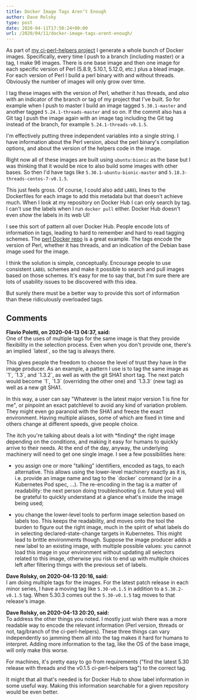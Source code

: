 ```yaml
---
title: Docker Image Tags Aren’t Enough
author: Dave Rolsky
type: post
date: 2020-04-11T17:50:24+00:00
url: /2020/04/11/docker-image-tags-arent-enough/
---
```


As part of [my ci-perl-helpers project][1] I generate a whole bunch of Docker images. Specifically,
every time I push to a branch (including master) or a tag, I make 96 images. There is one base image
and then one image for each specific version of Perl (5.8.9, 5.10.1, 5.12.0, etc.) plus a blead
image. For each version of Perl I build a perl binary with and without threads. Obviously the number
of images will only grow over time.

I tag these images with the version of Perl, whether it has threads, and _also_ with an indicator of
the branch or tag of my project that I've built. So for example when I push to master I build an
image tagged `5.30.1-master` and another tagged `5.24.1-threads-master` and so on. If the commit
also has a Git tag I push the image again with an image tag including the Git tag instead of the
branch, for example `5.24.1-threads-v0.1.5`.

I'm effectively putting three independent variables into a single string. I have information about
the Perl version, about the perl binary's compilation options, and about the version of the helpers
code in the image.

Right now all of these images are built using `ubuntu:bionic` as the base but I was thinking that it
would be nice to also build some images with other bases. So then I'd have tags like
`5.30.1-ubuntu-bionic-master` and `5.18.3-threads-centos-7-v0.1.5`.

This just feels gross. Of course, I could also add `LABEL` lines to the Dockerfiles for each image
to add this metadata but that doesn't achieve much. When I look at my repository on Docker Hub I can
only search by tag. I can't use the labels when I run `docker pull` either. Docker Hub doesn't even
_show_ the labels in its web UI!

I see this sort of pattern all over Docker Hub. People encode lots of information in tags, leading
to hard to remember and hard to read tagging schemes. The [perl Docker repo][2] is a great example.
The tags encode the version of Perl, whether it has threads, and an indication of the Debian base
image used for the image.

I think the solution is simple, conceptually. Encourage people to use consistent `LABEL` schemes and
make it possible to search and pull images based on those schemes. It's easy for me to say that, but
I'm sure there are lots of usability issues to be discovered with this idea.

But surely there must be a better way to provide this sort of information than these ridiculously
overloaded tags.

[1]: https://github.com/houseabsolute/ci-perl-helpers/
[2]: https://hub.docker.com/_/perl

## Comments

**Flavio Poletti, on 2020-04-13 04:37, said:**  
One of the uses of multiple tags for the same image is that they provide flexibility in the
selection process. Even when you don't provide one, there's an implied \`latest\`, so the tag is
always there.

This gives people the freedom to choose the level of trust they have in the image producer. As an
example, a pattern I use is to tag the same image as \`1\`, \`1.3\`, and \`1.3.2\`, as well as with
the git SHA1 short tag. The next patch would become \`1\`, \`1.3\` (overriding the other one) and
\`1.3.3\` (new tag) as well as a new git SHA1.

In this way, a user can say "Whatever is the latest major version 1 is fine for me", or pinpoint an
exact patchlevel to avoid any kind of variation problem. They might even go paranoid with the SHA1
and freeze the exact environment. Having multiple aliases, some of which are fixed in time and
others change at different speeds, give people choice.

The itch you're talking about deals a lot with \*finding\* the right image depending on the
conditions, and making it easy for humans to quickly arrive to their needs. At the end of the day,
anyway, the underlying machinery will need to get one single image. I see a few possibilities here:

- you assign one or more "talking" identifiers, encoded as tags, to each alternative. This allows
  using the lower-level machinery exactly as it is, i.e. provide an image name and tag to the
  \`docker\` command (or in a Kubernetes Pod spec, ...). The re-encoding in the tag is a matter of
  readability: the next person doing troubleshooting (i.e. future you) will be grateful to quickly
  understand at a glance what's inside the image being used;

- you change the lower-level tools to perform image selection based on labels too. This keeps the
  readability, and moves onto the tool the burden to figure out the right image, much in the spirit
  of what labels do in selecting declared-state-change targets in Kubernetes. This might lead to
  brittle environments though. Suppose the image producer adds a new label to an existing image,
  with multiple possible values: you cannot load this image in your environment without updating all
  selectors related to this image, otherwise you risk to end up with multiple choices left after
  filtering things with the previous set of labels.

**Dave Rolsky, on 2020-04-13 20:16, said:**  
I am doing multiple tags for the images. For the latest patch release in each minor series, I have a
moving tag like `5.30-v0.1.5` in addition to a `5.30.2-v0.1.5` tag. When 5.30.3 comes out the
`5.30-v0.1.5` tag moves to that release's image.

**Dave Rolsky, on 2020-04-13 20:20, said:**  
To address the other things you noted. I mostly just wish there was a more readable way to encode
the relevant information (Perl version, threads or not, tag/branch of the ci-perl-helpers). These
three things can vary independently so jamming them all into the tag makes it hard for humans to
interpret. Adding more information to the tag, like the OS of the base image, will only make this
worse.

For machines, it's pretty easy to go from requirements ("find the latest 5.30 release with threads
and the v0.1.5 ci-perl-helpers tag") to the correct tag.

It might that all that's needed is for Docker Hub to show label information in some useful way.
Making this information searchable for a given repository would be even better.
